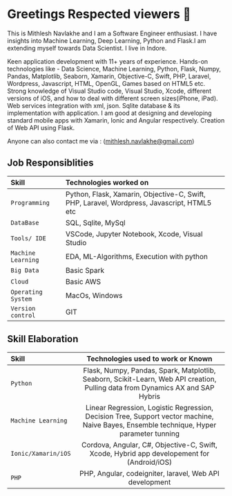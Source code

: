 # Greetings Respected viewers 👋

This is Mithlesh Navlakhe and I am a Software Engineer enthusiast. I have insights into Machine Learning, Deep Learning, Python and Flask.I am extending myself towards Data Scientist. I live in Indore.

Keen application development with 11+ years of experience. Hands-on technologies like - Data Science, Machine Learning, Python, Flask, Numpy, Pandas, Matplotlib, Seaborn, Xamarin, Objective-C, Swift, PHP, Laravel, Wordpress, Javascript, HTML, OpenGL, Games based on HTML5 etc. 
Strong knowledge of Visual Studio code, Visual Studio, Xcode, different versions of iOS, and how to deal with different screen sizes(iPhone, iPad). Web services integration with xml, json. Sqlite database & its implementation with application. I am good at designing and developing standard mobile apps with Xamarin, Ionic and Angular respectively. Creation of Web API using Flask.

Anyone can also contact me via : (mithlesh.navlakhe@gmail.com)

## Job Responsiblities

| Skill |  Technologies worked on       |
| :--------  |:------------------------- |
| `Programming` | Python, Flask, Xamarin, Objective-C, Swift, PHP, Laravel, Wordpress, Javascript, HTML5 etc |
| `DataBase` | SQL, Sqlite, MySql |
| `Tools/ IDE	` | VSCode, Jupyter Notebook, Xcode, Visual Studio |
| `Machine Learning	` | EDA, ML-Algorithms, Execution with python |
| `Big Data	` | Basic Spark |
| `Cloud` | Basic AWS |
| `Operating System	` | MacOs, Windows |
| `Version control` | GIT |

##  Skill Elaboration

| Skill  | Technologies used to work or Known  |
| :------------ |:---------------:|
| `Python` | Flask, Numpy, Pandas, Spark, Matplotlib, Seaborn, Scikit-Learn, Web API creation, Pulling data from Dynamics AX and SAP Hybris |
| `Machine Learning	` | Linear Regression, Logistic Regression, Decision Tree, Support vector machine, Naive Bayes, Ensemble technique, Hyper parameter tunning |
| `Ionic/Xamarin/iOS` | Cordova, Angular, C#, Objective-C, Swift, Xcode, Hybrid app developement for (Android/iOS) |
| `PHP` | PHP, Angular, codeigniter, laravel, Web API development |


<!--
**Mithlesh-Navlakhe/Mithlesh-Navlakhe** is a ✨ _special_ ✨ repository because its `README.md` (this file) appears on your GitHub profile.

Here are some ideas to get you started:

- 🔭 I’m currently working on ...
- 🌱 I’m currently learning ...
- 👯 I’m looking to collaborate on ...
- 🤔 I’m looking for help with ...
- 💬 Ask me about ...
- 📫 How to reach me: ...
- 😄 Pronouns: ...
- ⚡ Fun fact: ...
-->
